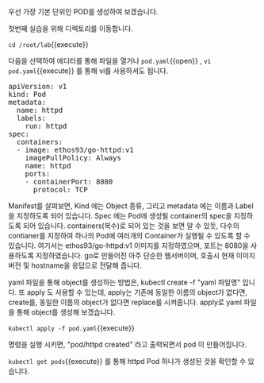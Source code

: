 우선 가장 기본 단위인 POD를 생성하여 보겠습니다.

첫번째 실습을 위해 디렉토리를 이동합니다.

`cd /root/lab`{{execute}}

다음을 선택하여 에디터를 통해 파일을 열거나 `pod.yaml`{{open}} , `vi pod.yaml`{{execute}} 를 통해 vi를 사용하셔도 됩니다.

<pre class="file" data-filename="pod.yaml" data-target="replace">apiVersion: v1
kind: Pod
metadata:
  name: httpd
  labels:
    run: httpd
spec:
  containers:
  - image: ethos93/go-httpd:v1
    imagePullPolicy: Always
    name: httpd
    ports:
    - containerPort: 8080
      protocol: TCP
</pre>

Manifest를 살펴보면, Kind 에는 Object 종류, 그리고 metadata 에는 이름과 Label을 지정하도록 되어 있습니다.
Spec 에는 Pod에 생성될 container의 spec을 지정하도록 되어 있습니다.
containers(복수)로 되어 있는 것을 보면 알 수 있듯, 다수의 contianer를 지정하여 하나의 Pod에 여러개의 Container가 실행될 수 있도록 할 수 있습니다.
여기서는 ethos93/go-httpd:v1 이미지를 지정하였으며, 포트는 8080을 사용하도록 지정하였습니다.
go로 만들어진 아주 단순한 웹서버이며, 호출시 현재 이미지 버전 및 hostname을 응답으로 전달해 줍니다.

yaml 파일을 통해 object를 생성하는 방법은, kubectl create -f "yaml 파일명" 입니다.
또 apply 도 사용할 수 있는데, apply는 기존에 동일한 이름의 object가 없다면, create를, 동일한 이름의 object가 없다면 replace를 시켜줍니다.
apply로 yaml 파일을 통해 object를 생성해 보겠습니다.

`kubectl apply -f pod.yaml`{{execute}}

명령을 실행 시키면, "pod/httpd created" 라고 출력되면서 pod 이 만들어집니다.

`kubectl get pods`{{execute}} 를 통해 httpd Pod 하나가 생성된 것을 확인할 수 있습니다.
